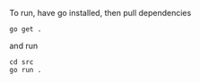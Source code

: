
To run, have go installed, then pull dependencies
```
go get .
```

and run
```
cd src
go run .
```

